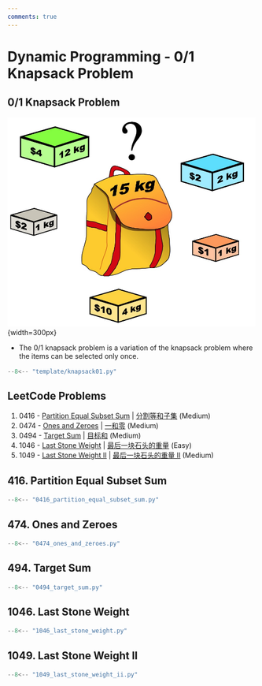 ```yaml
---
comments: true
---
```


# Dynamic Programming - 0/1 Knapsack Problem

## 0/1 Knapsack Problem

![knapsack01](../imgs/knapsack01.jpg){width=300px}

-   The 0/1 knapsack problem is a variation of the knapsack problem where the items can be selected only once.

```python title="template/knapsack01.py"
--8<-- "template/knapsack01.py"
```

## LeetCode Problems

1. 0416 - [Partition Equal Subset Sum](https://leetcode.com/problems/partition-equal-subset-sum/) | [分割等和子集](https://leetcode.cn/problems/partition-equal-subset-sum/) (Medium)
2. 0474 - [Ones and Zeroes](https://leetcode.com/problems/ones-and-zeroes/) | [一和零](https://leetcode.cn/problems/ones-and-zeroes/) (Medium)
3. 0494 - [Target Sum](https://leetcode.com/problems/target-sum/) | [目标和](https://leetcode.cn/problems/target-sum/) (Medium)
4. 1046 - [Last Stone Weight](https://leetcode.com/problems/last-stone-weight/) | [最后一块石头的重量](https://leetcode.cn/problems/last-stone-weight/) (Easy)
5. 1049 - [Last Stone Weight II](https://leetcode.com/problems/last-stone-weight-ii/) | [最后一块石头的重量 II](https://leetcode.cn/problems/last-stone-weight-ii/) (Medium)

## 416. Partition Equal Subset Sum

```python
--8<-- "0416_partition_equal_subset_sum.py"
```

## 474. Ones and Zeroes

```python
--8<-- "0474_ones_and_zeroes.py"
```

## 494. Target Sum

```python
--8<-- "0494_target_sum.py"
```

## 1046. Last Stone Weight

```python
--8<-- "1046_last_stone_weight.py"
```

## 1049. Last Stone Weight II

```python
--8<-- "1049_last_stone_weight_ii.py"
```
